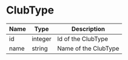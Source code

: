 ClubType
=

|Name|Type|Description|
|----|----|-----------|
|id|integer|Id of the ClubType|
|name|string|Name of the ClubType|
